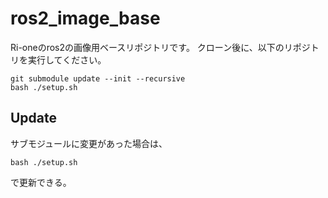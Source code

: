 # ros2_image_base

Ri-oneのros2の画像用ベースリポジトリです。
クローン後に、以下のリポジトリを実行してください。
```
git submodule update --init --recursive
bash ./setup.sh
```

## Update

サブモジュールに変更があった場合は、
```
bash ./setup.sh
```
で更新できる。
